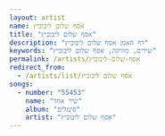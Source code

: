 ```yaml
---
layout: artist
name: אסף שלום ליבוביץ
title: "אסף שלום ליבוביץ"
description: "דף האמן אסף שלום ליבוביץ"
keywords: "שירים, מוזיקה, אסף שלום ליבוביץ"
permalink: /artists/אסף-שלום-ליבוביץ
redirect_from:
  - /artists/list/אסף שלום ליבוביץ
songs:
  - number: "55453"
    name: "שיר אחד"
    album: "סינגלים"
    artist: "אסף שלום ליבוביץ"
---
```

